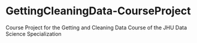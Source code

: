 GettingCleaningData-CourseProject
=================================

Course Project for the Getting and Cleaning Data Course of the JHU Data Science Specialization

